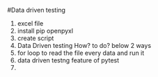 #Data driven testing

1. excel file
2. install pip openpyxl
2. create script
3. Data Driven testing How? to do? below 2 ways
3. for loop to read the file every data and run it
4. data driven testng feature of pytest
5. 